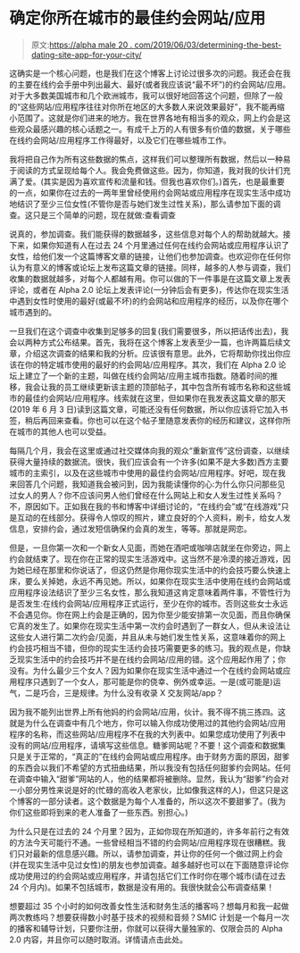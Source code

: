 # 确定你所在城市的最佳约会网站/应用

> 原文:[https://alpha male 20 . com/2019/06/03/determining-the-best-dating-site-app-for-your-city/](https://alphamale20.com/2019/06/03/determining-the-best-dating-site-app-for-your-city/)

这确实是一个核心问题，也是我们在这个博客上讨论过很多次的问题。我还会在我的主要在线约会手册中列出最大、最好(或者我应该说“最不坏”)的约会网站/应用。对于大多数美国城市和几个欧洲城市，我可以很好地回答这个问题，但除了一般的“这些网站/应用程序往往对你所在地区的大多数人来说效果最好”，我不能再缩小范围了。这就是你们进来的地方。我在世界各地有相当多的观众，网上约会是这些观众最感兴趣的核心话题之一。有成千上万的人有很多有价值的数据，关于哪些在线约会网站/应用程序工作得最好，以及它们在哪些城市工作。

我将把自己作为所有这些数据的焦点，这样我们可以整理所有数据，然后以一种易于阅读的方式呈现给每个人。我会免费做这些。因为，你知道，我对我的伙计们充满了爱。(其实是因为喜欢宣传和流量和钱。但我也喜欢你们。)首先，也是最重要的一点，如果你在过去的一两年里曾经使用约会网站或应用程序在现实生活中成功地结识了至少三位女性(不管你是否与她们发生过性关系)，那么请参加下面的调查。这只是三个简单的问题，现在就做:查看调查

说真的，参加调查。我们能获得的数据越多，这些信息对每个人的帮助就越大。接下来，如果你知道有人在过去 24 个月里通过任何在线约会网站或应用程序认识了女性，给他们发一个这篇博客文章的链接，让他们也参加调查。也欢迎你在任何你认为有意义的博客或论坛上发布这篇文章的链接。同样，越多的人参与调查，我们收集的数据就越多，对每个人都越有用。你可以做的下一件事是在这篇文章上发表评论，或者在 Alpha 2.0 论坛上发表评论(一分钟后会有更多)，传达你在现实生活中遇到女性时使用的最好(或最不坏)的约会网站和应用程序的经历，以及你在哪个城市遇到的。

一旦我们在这个调查中收集到足够多的回复(我们需要很多，所以把话传出去)，我会以两种方式公布结果。首先，我将在这个博客上发表至少一篇，也许两篇后续文章，介绍这次调查的结果和我的分析。应该很有意思。此外，它将帮助你找出你应该在你的特定城市使用的最好的约会网站/应用程序。其次，我们在 Alpha 2.0 论坛上建立了一个新的主题，叫做在线约会网站/应用主城市指数。随着时间的推移，我会让我的员工继续更新该主题的顶部帖子，其中包含所有城市名称和这些城市的最佳约会网站/应用程序。线索就在这里，但如果你在我发表这篇文章的那天(2019 年 6 月 3 日)读到这篇文章，可能还没有任何数据，所以你应该将它加入书签，稍后再回来查看。你也可以在这个帖子里随意发表你的经历和建议，这样你所在城市的其他人也可以受益。

每隔几个月，我会在这里或通过社交媒体向我的观众“重新宣传”这份调查，以继续获得大量持续的数据流。很快，我们应该会有一个许多(如果不是大多数)西方主要城市的主索引，以及在这些城市中使用的最佳约会网站/应用程序。好吧，现在我来回答几个问题，我知道我会被问到，因为我能读懂你的心:为什么你只问那些见过女人的男人？你不应该问男人他们曾经在什么网站上和女人发生过性关系吗？不，原因如下。正如我在我的书和博客中详细讨论的，“在线约会”或“在线游戏”只是互动的在线部分。获得令人惊叹的照片，建立良好的个人资料，刷卡，给女人发信息，安排约会，通过发短信确保约会真的发生，等等。那就是网恋。

但是，一旦你第一次和一个新女人见面，而她在酒吧或咖啡店就坐在你旁边，网上约会就结束了。现在你在正常的现实生活游戏中。这当然不是冷漠的接近游戏，因为她已经在那里和你说话了，但这仍然是你用你现实生活中的约会技巧要么快速上床，要么关掉她，永远不再见她。所以，如果你在现实生活中使用在线约会网站或应用程序设法结识了至少三名女性，那么我知道这肯定意味着两件事，不管性行为是否发生:在线约会网站/应用程序正式运行，至少在你的城市。否则这些女士永远不会遇见你。你在网上约会是正确的，因为你至少能安排第一次见面，而且你确保它真的发生了。如果你在现实生活中第一次约会时遇到了一群女人，但从未设法让这些女人进行第二次约会/见面，并且从未与她们发生性关系，这意味着你的网上约会技巧相当不错，但你的现实生活约会技巧需要更多的练习。我的观点是，你缺乏现实生活中的约会技巧并不是在线约会网站/应用的错。这个应用起作用了；你没有。为什么最少三个女人？因为如果你在现实生活中通过一个在线约会网站或应用程序只遇到了一个女人，那可能是你的侥幸、例外或幸运。一是(或可能是)运气，二是巧合，三是规律。为什么没有收录 X 交友网站/app？

因为我不能列出世界上所有他妈的约会网站/应用，伙计。我不得不挑三拣四。这就是为什么在调查中有几个地方，你可以输入你成功使用过的其他约会网站/应用程序的名称，而这些网站/应用程序不在我的大列表中。如果您成功使用了列表中没有的网站/应用程序，请填写这些信息。糖爹网站呢？不要！这个调查和数据集只是关于正常的，“真正的”在线约会网站或应用程序。由于财务方面的原因，甜爹的东西会以我们不希望的方式扭曲结果，所以我没有包括任何甜爹约会网站。任何在调查中输入“甜爹”网站的人，他的结果都将被删除。显然，我认为“甜爹”约会对一小部分男性来说是好的(忙碌的高收入老家伙，比如像我这样的人)，但这只是这个博客的一部分读者。这个数据是为每个人准备的，所以这次不要甜爹了。(我为你们这些即将到来的老人准备了一些东西。别担心。)

为什么只是在过去的 24 个月里？因为，正如你现在所知道的，许多年前行之有效的方法今天可能行不通。一些曾经相当不错的约会网站/应用程序现在很糟糕。我们只对最新的信息感兴趣。所以，请参加调查，并让你的任何一个做过网上约会(并在现实生活中见过女性)的朋友也参加调查。越多越好也可以在下面随意评论你成功使用过的约会网站或应用程序，并请包括它们工作时你在哪个城市(请在过去 24 个月内)。如果不包括城市，数据是没有用的。我很快就会公布调查结果！

想要超过 35 个小时的如何改善女性生活和财务生活的播客吗？想每月和我一起做两次教练吗？想要获得数小时基于技术的视频和音频？SMIC 计划是一个每月一次的播客和辅导计划，只要你注册，你就可以获得大量独家的、仅限会员的 Alpha 2.0 内容，并且你可以随时取消。详情请点击此处。